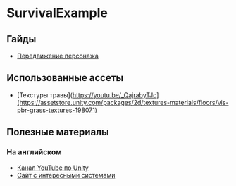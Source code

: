 # SurvivalExample

## Гайды
- [Передвижение персонажа](https://youtu.be/_QajrabyTJc)

## Использованные ассеты
- [Текстуры травы](https://youtu.be/_QajrabyTJc](https://assetstore.unity.com/packages/2d/textures-materials/floors/vis-pbr-grass-textures-198071)

## Полезные материалы
### На английском
- [Канал YouTube по Unity](https://www.youtube.com/c/Brackeys/)
- [Сайт с интересными системами](https://catlikecoding.com/unity/tutorials/)

